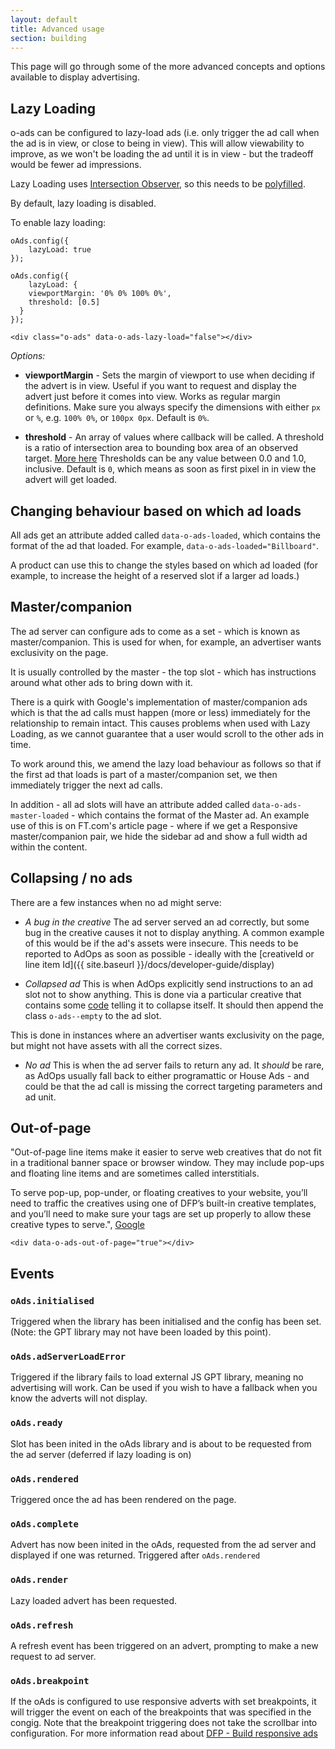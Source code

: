 ```yaml
---
layout: default
title: Advanced usage
section: building
---
```


This page will go through some of the more advanced concepts and options available to display advertising.

## Lazy Loading

o-ads can be configured to lazy-load ads (i.e. only trigger the ad call when the ad is in view, or close to being in view). This will allow viewability to improve, as we won't be loading the ad until it is in view - but the tradeoff would be fewer ad impressions.

Lazy Loading uses [Intersection Observer](https://github.com/WICG/IntersectionObserver), so this needs to be [polyfilled](https://cdn.polyfill.io).

By default, lazy loading is disabled.

To enable lazy loading:

```
oAds.config({
	lazyLoad: true
});

oAds.config({
	lazyLoad: {
    viewportMargin: '0% 0% 100% 0%',
    threshold: [0.5]
  }
});

<div class="o-ads" data-o-ads-lazy-load="false"></div>
```
_Options:_

* **viewportMargin** - Sets the margin of viewport to use when deciding if the advert is in view. Useful if you want to request and display the advert just before it comes into view. Works as regular margin definitions. Make sure you always specify the dimensions with either `px` or `%`, e.g. `100% 0%`, or `100px 0px`. Default is `0%`.

* **threshold** - An array of values where callback will be called. A threshold is a ratio of intersection area to bounding box area of an observed target. [More here](https://wicg.github.io/IntersectionObserver/#dom-intersectionobserver-intersectionobserver) Thresholds can be any value between 0.0 and 1.0, inclusive. Default is `0`, which means as soon as first pixel in in view the advert will get loaded.


## Changing behaviour based on which ad loads

All ads get an attribute added called `data-o-ads-loaded`, which contains the format of the ad that loaded. For example, `data-o-ads-loaded="Billboard"`.

A product can use this to change the styles based on which ad loaded (for example, to increase the height of a reserved slot if a larger ad loads.)

## Master/companion

The ad server can configure ads to come as a set - which is known as master/companion. This is used for when, for example, an advertiser wants exclusivity on the page.

It is usually controlled by the master - the top slot - which has instructions around what other ads to bring down with it.

There is a quirk with Google's implementation of master/companion ads which is that the ad calls must happen (more or less) immediately for the relationship to remain intact. This causes problems when used with Lazy Loading, as we cannot guarantee that a user would scroll to the other ads in time.

To work around this, we amend the lazy load behaviour as follows so that if the first ad that loads is part of a master/companion set, we then immediately trigger the next ad calls.

In addition - all ad slots will have an attribute added called `data-o-ads-master-loaded` - which contains the format of the Master ad. An example use of this is on FT.com's article page - where if we get a Responsive master/companion pair, we hide the sidebar ad and show a full width ad within the content.

## Collapsing / no ads

There are a few instances when no ad might serve:

* _A bug in the creative_
The ad server served an ad correctly, but some bug in the creative causes it not to display anything. A common example of this would be if the ad's assets were insecure. This needs to be reported to AdOps as soon as possible - ideally with the [creativeId or line item Id]({{ site.baseurl }}/docs/developer-guide/display)

* _Collapsed ad_
This is when AdOps explicitly send instructions to an ad slot not to show anything. This is done via a particular creative that contains some [code](https://github.com/Financial-Times/o-ads-embed) telling it to collapse itself. It should then append the class `o-ads--empty` to the ad slot.

This is done in instances where an advertiser wants exclusivity on the page, but might not have assets with all the correct sizes.

* _No ad_
This is when the ad server fails to return any ad. It _should_ be rare, as AdOps usually fall back to either programattic or House Ads - and could be that the ad call is missing the correct targeting parameters and ad unit.

## Out-of-page
"Out-of-page line items make it easier to serve web creatives that do not fit in a traditional banner space or browser window. They may include pop-ups and floating line items and are sometimes called interstitials.

To serve pop-up, pop-under, or floating creatives to your website, you’ll need to traffic the creatives using one of DFP’s built-in creative templates, and you’ll need to make sure your tags are set up properly to allow these creative types to serve.", [Google](https://support.google.com/dfp_premium/answer/1154352?hl=en)

```
<div data-o-ads-out-of-page="true"></div>
```

## Events

### `oAds.initialised`
Triggered when the library has been initialised and the config has been set. (Note: the GPT library may not have been loaded by this point).

### `oAds.adServerLoadError`
Triggered if the library fails to load external JS GPT library, meaning no advertising will work. Can be used if you wish to have a fallback when you know the adverts will not display.

### `oAds.ready`
Slot has been inited in the oAds library and is about to be requested from the ad server (deferred if lazy loading is on)

### `oAds.rendered`
Triggered once the ad has been rendered on the page.

### `oAds.complete`
Advert has now been inited in the oAds, requested from the ad server and displayed if one was returned. Triggered after `oAds.rendered`

### `oAds.render`
Lazy loaded advert has been requested.

### `oAds.refresh`
A refresh event has been triggered on an advert, prompting to make a new request to ad server.

### `oAds.breakpoint`
If the oAds is configured to use responsive adverts with set breakpoints, it will trigger the event on each of the breakpoints that was specified in the congig. Note that the breakpoint triggering does not take the scrollbar into configuration. For more information read about [DFP - Build responsive ads](https://support.google.com/dfp_premium/answer/3423562?hl=en)


